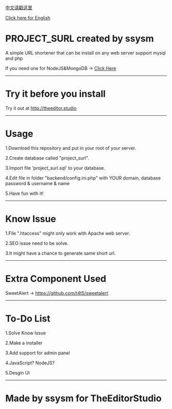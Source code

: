[中文请戳这里](https://github.com/ssysm/project_surl/blob/master/README_CN.md)

[Click here for English](https://github.com/ssysm/project_surl/blob/master/README_CN.md)

# PROJECT_SURL created by ssysm

A simple URL shortener that can be install on any web server support mysql and php

If you need one for NodeJS&MongoDB -> [Click Here](https://github.com/ssysm/project_surl-nodejs)

----------------------------------------

# Try it before you install

Try it out at http://theeditor.studio


-----------------------------------------
# Usage

1.Download this repository and put in your root of your server.

2.Create database called "project_surl".

3.Import file 'project_surl.sql' to your database.

4.Edit file in folder "backend/config.ini.php" with YOUR domain, database password & username & name

5.Have fun with it!

-----------------------------------------

# Know Issue

1.File ".htaccess" might only work with Apache web server.

2.SEO issue need to be solve.

3.It might have a chance to generate same short url.

--------------------------------------------

# Extra Component Used

SweetAlert -> https://github.com/t4t5/sweetalert

--------------------------------------------

# To-Do List 

1.Solve Know Issue

2.Make a installer

3.Add support for admin panel

4.JavaScript? NodeJS?

5.Desgin UI

---------------------------------------------

# Made by ssysm for TheEditorStudio
